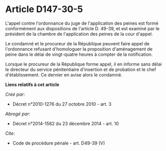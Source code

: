 # Article D147-30-5

L'appel contre l'ordonnance du juge de l'application des peines est formé conformément aux dispositions de l'article D.
49-39, et est examiné par le président de la chambre de l'application des peines de la cour d'appel. 

Le condamné et le procureur de la République peuvent faire appel de l'ordonnance refusant d'homologuer la proposition
d'aménagement de peine dans le délai de vingt-quatre heures à compter de la notification. 

Lorsque le procureur de la République forme appel, il en informe sans délai le directeur du service pénitentiaire d'insertion
et de probation et le chef d'établissement. Ce dernier en avise alors le condamné.

**Liens relatifs à cet article**

_Créé par_:

  - Décret n°2010-1276 du 27 octobre 2010 - art. 3

_Abrogé par_:

  - Décret n°2014-1582 du 23 décembre 2014 - art. 10

_Cite_:

  - Code de procédure pénale - art. D49-39 (V)
